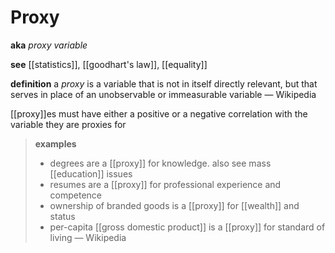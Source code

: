 # Proxy

**aka** _proxy variable_

**see** [[statistics]], [[goodhart's law]], [[equality]]

**definition** a _proxy_ is a variable that is not in itself directly relevant, but that serves in place of an unobservable or immeasurable variable &mdash; Wikipedia

[[proxy]]es must have either a positive or a negative correlation with the variable they are proxies for

> **examples**
>
> - degrees are a [[proxy]] for knowledge. also see mass [[education]] issues
> - resumes are a [[proxy]] for professional experience and competence
> - ownership of branded goods is a [[proxy]] for [[wealth]] and status
> - per-capita [[gross domestic product]] is a [[proxy]] for standard of living &mdash; Wikipedia
